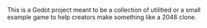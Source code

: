 This is a Godot project meant to be a collection of utilitied or a small example game to help creators make something like a 2048 clone.
